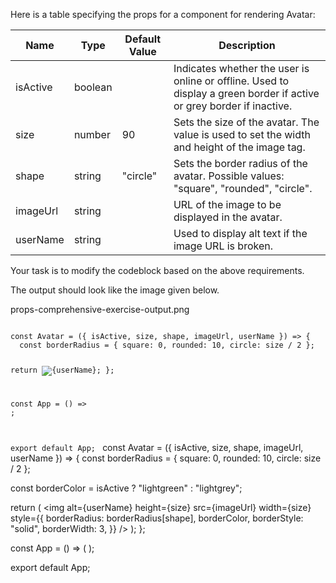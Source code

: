 Here is a table specifying the props for a component for rendering Avatar:

|      Name     |   Type   | Default Value |              Description               |
|---------------|----------|---------------|----------------------------------------|
|   isActive    | boolean  |               | Indicates whether the user is online or offline. Used to display a green border if active or grey border if inactive. |
|     size      | number   |      90       | Sets the size of the avatar. The value is used to set the width and height of the image tag. |
|     shape      | string   |   "circle"    | Sets the border radius of the avatar. Possible values: "square", "rounded", "circle". |
|   imageUrl    | string   |               | URL of the image to be displayed in the avatar. |
|   userName    | string   |               | Used to display alt text if the image URL is broken. |

Your task is to modify the codeblock based on the above requirements.

The output should look like the image given below.

<image>props-comprehensive-exercise-output.png</image>

<codeblock language="reactjs" type="exercise" testMode="fixedInput">
<code>
const Avatar = ({ isActive, size, shape, imageUrl, userName }) => {
  const borderRadius = { square: 0, rounded: 10, circle: size / 2 };

  return <img alt={userName} src={imageUrl} />;
};

const App = () => <Avatar imageUrl="https://i.pravatar.cc/150?img=2" />;

export default App;
</code>
<solution>
const Avatar = ({ isActive, size, shape, imageUrl, userName }) => {
  const borderRadius = { square: 0, rounded: 10, circle: size / 2 };

  const borderColor = isActive ? "lightgreen" : "lightgrey";

  return (
    <img
      alt={userName}
      height={size}
      src={imageUrl}
      width={size}
      style={{
        borderRadius: borderRadius[shape],
        borderColor,
        borderStyle: "solid",
        borderWidth: 3,
      }}
    />
  );
};

const App = () => (
  <Avatar
    isActive
    imageUrl="https://i.pravatar.cc/150?img=2"
    shape="circle"
    size={100}
    userName="Oliver"
  />
);

export default App;
</solution>
</codeblock>

